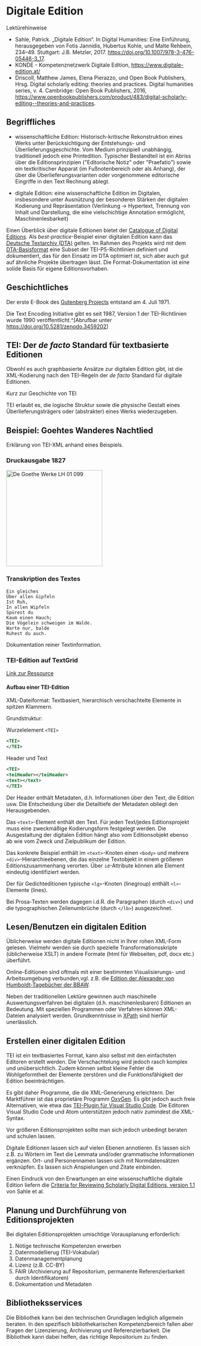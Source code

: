 # Digitale Edition

Lektürehinweise

* Sahle, Patrick. „Digitale Edition“. In Digital Humanities: Eine Einführung, herausgegeben von Fotis Jannidis, Hubertus Kohle, und Malte Rehbein, 234–49. Stuttgart: J.B. Metzler, 2017. https://doi.org/10.1007/978-3-476-05446-3_17.
* KONDE - Kompetenznetzwerk Digitale Edition, <https://www.digitale-edition.at/>
* Driscoll, Matthew James, Elena Pierazzo, und Open Book Publishers, Hrsg. Digital scholarly editing: theories and practices. Digital humanities series, v. 4. Cambridge: Open Book Publishers, 2016, <https://www.openbookpublishers.com/product/483/digital-scholarly-editing--theories-and-practices>.


## Begriffliches

- wissenschaftliche Edition: Historisch-kritische Rekonstruktion eines Werks unter Berücksichtigung der Entstehungs- und Überlieferungsgeschichte.
Vom Medium prinzipiell unabhängig, traditionell jedoch eine Printedition. Typischer Bestandteil ist ein Abriss über die Editionsprinzipien ("Editorische Notiz" oder "Praefatio") sowie ein textkritischer Apparat (im Fußnotenbereich oder als Anhang), der über die Überlieferungsvarianten oder vorgenommene editorische Eingriffe in den Text Rechnung ablegt.

- digitale Edition: eine wissenschaftliche Edition im Digitalen, insbesondere unter Ausnützung der besonderen Stärken der digitalen Kodierung und Repräsentation (Verlinkung -> Hypertext, Trennung von Inhalt und Darstellung, die eine vielschichtige Annotation ermöglicht, Maschinenlesbarkeit)

Einen Überblick über digitale Editionen bietet der [Catalogue of Digital Editions](https://dig-ed-cat.acdh.oeaw.ac.at/).
Als *best-practice*-Beispiel einer digitalen Edition kann das [Deutsche Textarchiv (DTA)](https://www.deutschestextarchiv.de/) gelten.
Im Rahmen des Projekts wird mit dem [DTA-Basisformat](https://www.deutschestextarchiv.de/doku/basisformat/) eine Subset der TEI-P5-Richtlinien definiert und dokumentiert, das für den Einsatz im DTA optimiert ist, sich aber auch gut auf ähnliche Projekte übertragen lässt.
Die Format-Dokumentation ist eine solide Basis für eigene Editionsvorhaben.

## Geschichtliches

Der erste E-Book des [Gutenberg Projects](https://www.gutenberg.org/) entstand am 4. Juli 1971.

Die Text Encoding Initiative gibt es seit 1987, Version 1 der TEI-Richtlinien wurde 1990 veröffentlicht.^[Abrufbar unter <https://doi.org/10.5281/zenodo.3459202>]


## TEI: Der *de facto* Standard für textbasierte Editionen

Obwohl es auch graphbasierte Ansätze zur digitalen Edition gibt, ist die XML-Kodierung nach den TEI-Regeln der *de facto* Standard für digitale Editionen.

Kurz zur Geschichte von TEI

TEI erlaubt es, die logische Struktur sowie die physische Gestalt eines Überlieferungsträgers oder (abstrakter) eines Werks wiederzugeben.

## Beispiel: Goehtes Wanderes Nachtlied

Erklärung von TEI-XML anhand eines Beispiels.

### Druckausgabe 1827

<a title="Johann Wolfgang von Goethe
, Public domain, via Wikimedia Commons" href="https://commons.wikimedia.org/wiki/File:De_Goethe_Werke_LH_01_099.jpg"><img width="256" alt="De Goethe Werke LH 01 099" src="https://upload.wikimedia.org/wikipedia/commons/thumb/4/45/De_Goethe_Werke_LH_01_099.jpg/256px-De_Goethe_Werke_LH_01_099.jpg"></a>

### Transkription des Textes

```
Ein gleiches
Über allen Gipfeln
Ist Ruh,
In allen Wipfeln
Spürest du
Kaum einen Hauch;
Die Vögelein schweigen im Walde.
Warte nur, balde
Ruhest du auch.
```

Dokumentation reiner Textinformation.

### TEI-Edition auf TextGrid

[Link zur Ressource](https://textgridlab.org/1.0/tgcrud-public/rest/textgrid:11h43.0/data)

#### Aufbau einer TEI-Edition

XML-Dateiformat: Textbasiert, hierarchisch verschachtelte Elemente in spitzen Klammern.

Grundstruktur:

Wurzelelement `<TEI>`

```xml
<TEI>
</TEI>
```

Header und Text

```xml
<TEI>
<teiHeader></teiHeader>
<text></text>
</TEI>
```

Der Header enthält Metadaten, d.h. Informationen über den Text, die Edition usw.
Die Entscheidung über die Detailtiefe der Metadaten obliegt den Herausgebenden.

Das `<text>`-Element enthält den Text.
Für jeden Text/jedes Editionsprojekt muss eine zweckmäßige Kodierungsform festgelegt werden.
Die Ausgestaltung der digitalen Edition hängt also vom Editionsobjekt ebenso ab wie vom Zweck und Zielpublikum der Edition.

Das konkrete Beispiel enthält im `<text>`-Knoten einen `<body>` und mehrere `<div>`-Hierarchieebenen, die das einzelne Textobjekt in einem größeren Editionszusammenhang verorten.
Über `id`-Attribute können alle Element eindeutig identifiziert werden.

Der für Gedichteditionen typische `<lg>`-Knoten (linegroup) enthält `<l>`-Elemente (lines).

Bei Prosa-Texten werden dagegen i.d.R. die Paragraphen (durch `<div>`) und die typographischen Zeilenumbrüche (durch `</lb>`) ausgezeichnet.


## Lesen/Benutzen ein digitalen Edition

Üblicherweise werden digitale Editionen nicht in Ihrer rohen XML-Form gelesen.
Vielmehr werden sie durch spezielle Transformationsskripte (üblicherweise XSLT) in andere Formate (html für Webseiten, pdf, docx etc.) überführt.

Online-Editionen sind oftmals mit einer bestimmten Visualisierungs- und Arbeitsumgebung verbunden,vgl. z.B. die [Edition der Alexander von Humboldt-Tagebücher der BBAW](https://edition-humboldt.de/).

Neben der traditionellen Lektüre gewinnen auch maschinelle Auswertungsverfahren bei digitalen (d.h. maschinenlesbaren) Editionen an Bedeutung.
Mit speziellen Programmen oder Verfahren können XML-Dateien analysiert werden.
Grundkenntnisse in [XPath](https://www.w3schools.com/xml/xpath_intro.asp) sind hierfür unerlässlich.

## Erstellen einer digitalen Edition

TEI ist ein textbasiertes Format, kann also selbst mit den einfachsten Editoren erstellt werden.
Die Verschachtelung wird jedoch rasch komplex und unübersichtlich.
Zudem können selbst kleine Fehler die Wohlgeformtheit der Elemente zerstören und die Funktionsfähigkeit der Edition beeinträchtigen.

Es gibt daher Programme, die die XML-Generierung erleichtern.
Der Marktführer ist das proprietäre Programm [OxyGen](https://www.oxygenxml.com/).
Es gibt jedoch auch freie Alternativen, wie etwa das [TEI-Plugin für Visual Studio Code](https://marketplace.visualstudio.com/items?itemName=e-editiones.tei-publisher-vscode).
Die Editoren Visual Studio Code und Atom unterstützen jedoch nativ zumindest die XML-Syntax.

Vor größeren Editionsprojekten sollte man sich jedoch unbedingt beraten und schulen lassen.

Digitale Editionen lassen sich auf vielen Ebenen annotieren.
Es lassen sich z.B. zu Wörtern im Text die Lemmata und/oder grammatische Informationen ergänzen.
Ort- und Personennamen lassen sich mit Normdatensätzen verknüpfen.
Es lassen sich Anspielungen und Zitate einbinden.

Einen Eindruck von den Erwartungen an eine wissenschaftliche digitale Edition liefern die [Criteria for Reviewing Scholarly Digital Editions, version 1.1](https://www.i-d-e.de/publikationen/weitereschriften/criteria-version-1-1/) von Sahle et al.

## Planung und Durchführung von Editionsprojekten

Bei digitalen Editionsprojekten umischtige Vorausplanung erforderlich:

1. Nötige technische Kompetenzen erwerben
2. Datenmodellierug (TEI-Vokabular)
3. Datenmanagementplanung
  1. Lizenz (z.B. CC-BY)
  2. FAIR (Archivierung auf Repositorium, permanente Referenzierbarkeit durch Identifikatoren)
  3. Dokumentation und Metadaten

## Bibliotheksservices

Die Bibliothek kann bei den technischen Grundlagen lediglich allgemein beraten.
In den spezifisch bibliothekarischen Kompetenzbereich fallen aber Fragen der Lizenzierung, Archivierung und Referenzierbarkeit.
Die Bibliothek kann dabei helfen, das richtige Repositorium zu finden.